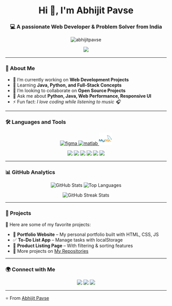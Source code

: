 <h1 align="center">Hi 👋, I'm Abhijit Pavse</h1>
<h3 align="center">💻 A passionate Web Developer & Problem Solver from India</h3>

<p align="center">
  <img src="https://komarev.com/ghpvc/?username=abhijitpavse&label=Profile%20views&color=0e75b6&style=flat" alt="abhijitpavse" />
</p>

<p align="center">
  <img src="https://readme-typing-svg.herokuapp.com?size=22&duration=4000&color=00C2FF&center=true&vCenter=true&width=600&lines=Full+Stack+Web+Developer;Frontend+%7C+Backend+Developer;Python+%7C+Java+Programmer;Always+Learning+New+Things" />
</p>

---

### 🚀 About Me
- 🔭 I’m currently working on **Web Development Projects**  
- 🌱 Learning **Java, Python, and Full-Stack Concepts**  
- 👯 I’m looking to collaborate on **Open Source Projects**  
- 💬 Ask me about **Python, Java, Web Performance, Responsive UI**  
- ⚡ Fun fact: *I love coding while listening to music 🎧*  

---

### 🛠️ Languages and Tools
<p align="center">
  <a href="https://www.figma.com/" target="_blank" rel="noreferrer">
    <img src="https://www.vectorlogo.zone/logos/figma/figma-icon.svg" alt="figma" width="40" height="40"/>
  </a>
  <a href="https://www.mathworks.com/" target="_blank" rel="noreferrer">
    <img src="https://upload.wikimedia.org/wikipedia/commons/2/21/Matlab_Logo.png" alt="matlab" width="40" height="40"/>
  </a>
  <a href="https://www.mysql.com/" target="_blank" rel="noreferrer">
    <img src="https://raw.githubusercontent.com/devicons/devicon/master/icons/mysql/mysql-original-wordmark.svg" alt="mysql" width="40" height="40"/>
  </a>
</p>

<p align="center">
  <img src="https://img.shields.io/badge/-HTML5-E34F26?style=for-the-badge&logo=html5&logoColor=white" />
  <img src="https://img.shields.io/badge/-CSS3-1572B6?style=for-the-badge&logo=css3&logoColor=white" />
  <img src="https://img.shields.io/badge/-Python-3776AB?style=for-the-badge&logo=python&logoColor=white" />
  <img src="https://img.shields.io/badge/-Java-007396?style=for-the-badge&logo=java&logoColor=white" />
  <img src="https://img.shields.io/badge/-Git-F05032?style=for-the-badge&logo=git&logoColor=white" />
  <img src="https://img.shields.io/badge/-GitHub-181717?style=for-the-badge&logo=github&logoColor=white" />
</p>

---

### 📊 GitHub Analytics
<p align="center">
  <img src="https://github-readme-stats.vercel.app/api?username=abhijitpavse&show_icons=true&theme=tokyonight" alt="GitHub Stats" height="180px"/>
  <img src="https://github-readme-stats.vercel.app/api/top-langs/?username=abhijitpavse&layout=compact&theme=tokyonight" alt="Top Languages" height="180px"/>
</p>

<p align="center">
  <img src="https://github-readme-streak-stats.herokuapp.com/?user=abhijitpavse&theme=tokyonight" alt="GitHub Streak Stats" height="180px"/>
</p>

---

### 🌟 Projects
🚀 Here are some of my favorite projects:  
- 📝 **Portfolio Website** – My personal portfolio built with HTML, CSS, JS  
- ✅ **To-Do List App** – Manage tasks with localStorage  
- 🛒 **Product Listing Page** – With filtering & sorting features  
- 🔗 More projects on [My Repositories](https://github.com/abhijitpavse?tab=repositories)

---

### 🌍 Connect with Me
<p align="center">
  <a href="https://linkedin.com/in/abhijitpavse" target="_blank"><img src="https://img.shields.io/badge/-LinkedIn-0077B5?style=for-the-badge&logo=linkedin&logoColor=white"/></a>
  <a href="mailto:abhijeetpavse7570@gmail.com"><img src="https://img.shields.io/badge/-Gmail-D14836?style=for-the-badge&logo=gmail&logoColor=white"/></a>
  <a href="https://github.com/abhijitpavse"><img src="https://img.shields.io/badge/-GitHub-181717?style=for-the-badge&logo=github&logoColor=white"/></a>
</p>

---

⭐️ From [Abhijit Pavse](https://github.com/abhijitpavse)
